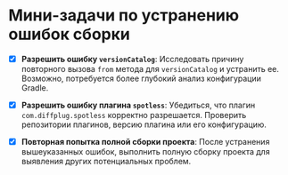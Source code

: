 # Мини-задачи по устранению ошибок сборки

- [x] **Разрешить ошибку `versionCatalog`**: Исследовать причину повторного вызова `from` метода для `versionCatalog` и устранить ее. Возможно, потребуется более глубокий анализ конфигурации Gradle.
- [x] **Разрешить ошибку плагина `spotless`**: Убедиться, что плагин `com.diffplug.spotless` корректно разрешается. Проверить репозитории плагинов, версию плагина или его конфигурацию.
- [x] **Повторная попытка полной сборки проекта**: После устранения вышеуказанных ошибок, выполнить полную сборку проекта для выявления других потенциальных проблем.


